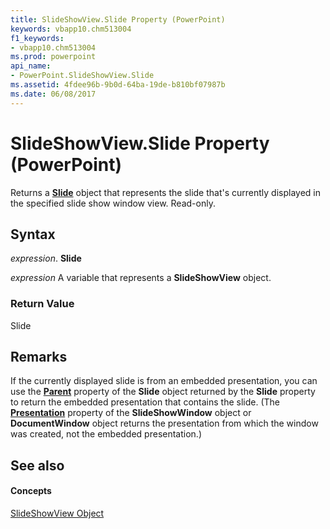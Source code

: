 ```yaml
---
title: SlideShowView.Slide Property (PowerPoint)
keywords: vbapp10.chm513004
f1_keywords:
- vbapp10.chm513004
ms.prod: powerpoint
api_name:
- PowerPoint.SlideShowView.Slide
ms.assetid: 4fdee96b-9b0d-64ba-19de-b810bf07987b
ms.date: 06/08/2017
---
```



# SlideShowView.Slide Property (PowerPoint)

Returns a  **[Slide](PowerPoint.Slide.md)** object that represents the slide that's currently displayed in the specified slide show window view. Read-only.


## Syntax

 _expression_. **Slide**

 _expression_ A variable that represents a **SlideShowView** object.


### Return Value

Slide


## Remarks

If the currently displayed slide is from an embedded presentation, you can use the  **[Parent](PowerPoint.Slide.Parent.md)** property of the **Slide** object returned by the **Slide** property to return the embedded presentation that contains the slide. (The **[Presentation](PowerPoint.SlideShowWindow.Presentation.md)** property of the **SlideShowWindow** object or **DocumentWindow** object returns the presentation from which the window was created, not the embedded presentation.)


## See also


#### Concepts


[SlideShowView Object](PowerPoint.SlideShowView.md)


